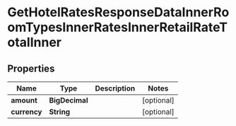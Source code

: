 

# GetHotelRatesResponseDataInnerRoomTypesInnerRatesInnerRetailRateTotalInner


## Properties

| Name | Type | Description | Notes |
|------------ | ------------- | ------------- | -------------|
|**amount** | **BigDecimal** |  |  [optional] |
|**currency** | **String** |  |  [optional] |



